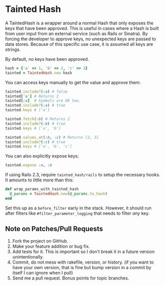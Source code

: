# Tainted Hash

A TaintedHash is a wrapper around a normal Hash that only exposes the keys that
have been approved.  This is useful in cases where a Hash is built from user
input from an external service (such as Rails or Sinatra).  By forcing the 
developer to approve keys, no unexpected keys are passed to data stores.
Because of this specific use case, it is assumed all keys are strings.

By default, no keys have been approved.

```ruby
hash = {'a' => 1, 'b' => 2, 'c' => 3}
tainted = TaintedHash.new hash
```

You can access keys manually to get the value and approve them:

```ruby
tainted.include?(:a) # false
tainted['a'] # Returns 2
tainted[:a]  # Symbols are OK too.
tainted.include?(:a) # true
tainted.keys # ['a']

tainted.fetch(:b) # Returns 2
tainted.include?(:b) # true
tainted.keys # ['a', 'b']

tainted.values_at(:b, :c) # Returns [2, 3]
tainted.include?(:c) # true
tainted.keys # ['a', 'b', 'c']
```

You can also explicitly expose keys:

```ruby
tainted.expose :a, :b
```

If using Rails 2.3, require `tainted_hash/rails` to setup the necessary hooks.
It amounts to little more than this:

```ruby
def wrap_params_with_tainted_hash
  @_params = TaintedHash.new(@_params.to_hash)
end
```

Set this up as a `before_filter` early in the stack.  However, it should run
after filters like `#filter_parameter_logging` that needs to filter _any_
key.

## Note on Patches/Pull Requests
1. Fork the project on GitHub.
2. Make your feature addition or bug fix.
3. Add tests for it. This is important so I don't break it in a future version
   unintentionally.
4. Commit, do not mess with rakefile, version, or history. (if you want to have
   your own version, that is fine but bump version in a commit by itself I can
   ignore when I pull)
5. Send me a pull request. Bonus points for topic branches.

